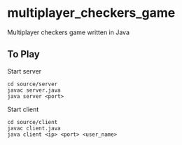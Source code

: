 multiplayer_checkers_game
=========================

Multiplayer checkers game written in Java

To Play
-------------

Start server
```
cd source/server
javac server.java
java server <port>
```

Start client
```
cd source/client
javac client.java
java client <ip> <port> <user_name>
```